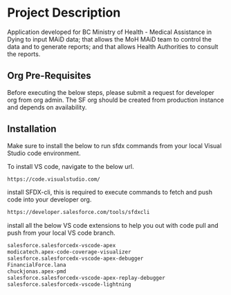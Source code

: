 # Project Description

Application developed for BC Ministry of Health - Medical Assistance in Dying to input MAiD data; that allows the MoH MAiD team to control the data and to generate reports; and that allows Health Authorities to consult the reports.

## Org Pre-Requisites

Before executing the below steps, please submit a request for developer org from org admin. The SF org should be created from production instance and depends on availability.

## Installation

Make sure to install the below to run sfdx commands from your local Visual Studio code environment.

To install VS code, navigate to the below url.

```bash
https://code.visualstudio.com/
```

install SFDX-cli, this is required to execute commands to fetch and push code into your developer org.

```bash
https://developer.salesforce.com/tools/sfdxcli
```

install all the below VS code extensions to help you out with code pull and push from your local VS code branch.

```bash
salesforce.salesforcedx-vscode-apex
modicatech.apex-code-coverage-visualizer
salesforce.salesforcedx-vscode-apex-debugger
FinancialForce.lana
chuckjonas.apex-pmd
salesforce.salesforcedx-vscode-apex-replay-debugger
salesforce.salesforcedx-vscode-lightning
```